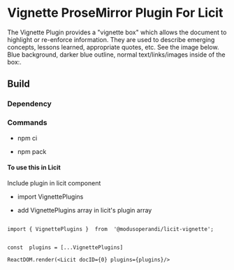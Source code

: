 # Vignette ProseMirror Plugin For Licit

The Vignette Plugin provides a "vignette box" which allows the document to highlight or re-enforce information. They are used to describe emerging concepts, lessons learned, appropriate quotes, etc.  See the image below.  Blue background, darker blue outline, normal text/links/images inside of the box:. 

## Build

### Dependency

### Commands

- npm ci

- npm pack

#### To use this in Licit

Include plugin in licit component

- import VignettePlugins

- add VignettePlugins array in licit's plugin array

```

import { VignettePlugins }  from  '@modusoperandi/licit-vignette';


const  plugins = [...VignettePlugins]

ReactDOM.render(<Licit docID={0} plugins={plugins}/>


```
